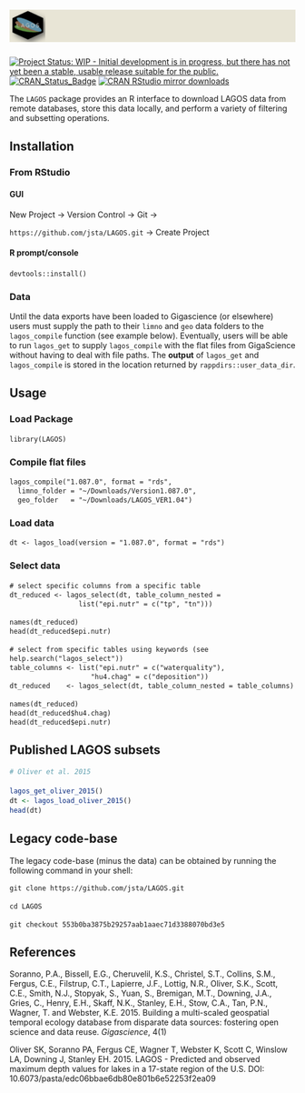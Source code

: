 <h1 align="left">
<img width="800" src="./inst/lagos_banner.png" alt="">
</h1>

[![Project Status: WIP - Initial development is in progress, but there has not yet been a stable, usable release suitable for the public.](http://www.repostatus.org/badges/latest/wip.svg)](http://www.repostatus.org/#wip)
[![CRAN\_Status\_Badge](http://www.r-pkg.org/badges/version/LAGOS)](https://cran.r-project.org/package=LAGOS) 
[![CRAN RStudio mirror downloads](http://cranlogs.r-pkg.org/badges/LAGOS)](https://cran.r-project.org/package=LAGOS)

The `LAGOS` package provides an R interface to download LAGOS data from remote databases, store this data locally, and perform a variety of filtering and subsetting operations.

## Installation

### From RStudio

#### GUI

New Project -> Version Control -> Git ->

`https://github.com/jsta/LAGOS.git` -> Create Project

#### R prompt/console

`devtools::install()`
 
### Data

Until the data exports have been loaded to Gigascience (or elsewhere) users must supply the path to their `limno` and `geo` data folders to the `lagos_compile` function (see example below). Eventually, users will be able to run `lagos_get` to supply `lagos_compile` with the flat files from GigaScience without having to deal with file paths. The __output__ of `lagos_get` and `lagos_compile` is stored in the location returned by `rappdirs::user_data_dir`.

## Usage

### Load Package

``` 
library(LAGOS)
```

### Compile flat files

``` 
lagos_compile("1.087.0", format = "rds",
  limno_folder = "~/Downloads/Version1.087.0",
  geo_folder   = "~/Downloads/LAGOS_VER1.04")
```

### Load data

```
dt <- lagos_load(version = "1.087.0", format = "rds")
```

### Select data

```
# select specific columns from a specific table
dt_reduced <- lagos_select(dt, table_column_nested =
                 list("epi.nutr" = c("tp", "tn")))

names(dt_reduced)
head(dt_reduced$epi.nutr)

# select from specific tables using keywords (see help.search("lagos_select"))
table_columns <- list("epi.nutr" = c("waterquality"),
                    "hu4.chag" = c("deposition"))
dt_reduced    <- lagos_select(dt, table_column_nested = table_columns)

names(dt_reduced)
head(dt_reduced$hu4.chag)
head(dt_reduced$epi.nutr)
```

## Published LAGOS subsets

```r
# Oliver et al. 2015

lagos_get_oliver_2015()
dt <- lagos_load_oliver_2015()
head(dt)
```

## Legacy code-base

The legacy code-base (minus the data) can be obtained by running the following command in your shell:

```
git clone https://github.com/jsta/LAGOS.git 

cd LAGOS

git checkout 553b0ba3875b29257aab1aaec71d3388070bd3e5
```

## References

Soranno, P.A., Bissell, E.G., Cheruvelil, K.S., Christel, S.T., Collins,
  S.M., Fergus, C.E., Filstrup, C.T., Lapierre, J.F., Lottig, N.R., Oliver,
  S.K., Scott, C.E., Smith, N.J., Stopyak, S., Yuan, S., Bremigan, M.T.,
  Downing, J.A., Gries, C., Henry, E.H., Skaff, N.K., Stanley, E.H.,
  Stow, C.A., Tan, P.N., Wagner, T. and Webster, K.E. 2015. Building a
  multi-scaled geospatial temporal ecology database from disparate data
  sources: fostering open science and data reuse. _Gigascience_, 4(1)

Oliver SK, Soranno PA, Fergus CE, Wagner T, Webster K, Scott C, Winslow LA,      Downing J, Stanley EH. 2015. LAGOS - Predicted and observed maximum depth      values for lakes in a 17-state region of the U.S. DOI:                         10.6073/pasta/edc06bbae6db80e801b6e52253f2ea09
